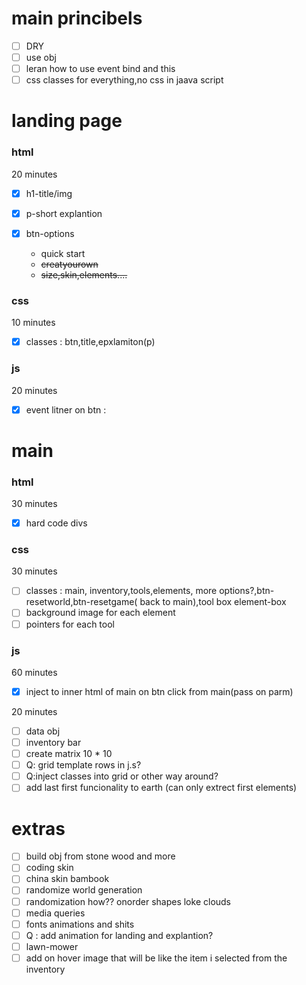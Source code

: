 # main princibels

- [ ] DRY
- [ ] use obj
- [ ] leran how to use event bind and this
- [ ] css classes for everything,no css in jaava script

# landing page

### html

20 minutes

- [x] h1-title/img
- [x] p-short explantion
- [x] btn-options

  - quick start
  - ~~creatyourown~~
  - ~~size,skin,elements....~~

### css

10 minutes

- [x] classes : btn,title,epxlamiton(p)

### js

20 minutes

- [x] event litner on btn :

# main

### html

30 minutes

- [x] hard code divs

### css

30 minutes

- [ ] classes : main, inventory,tools,elements, more options?,btn-resetworld,btn-resetgame( back to main),tool box element-box
- [ ] background image for each element
- [ ] pointers for each tool

### js

60 minutes

- [x] inject to inner html of main on btn click from main(pass on parm)

20 minutes

- [ ] data obj
- [ ] inventory bar
- [ ] create matrix 10 \* 10
- [ ] Q: grid template rows in j.s?
- [ ] Q:inject classes into grid or other way around?
- [ ] add last first funcionality to earth (can only extrect first elements)

# extras

- [ ] build obj from stone wood and more
- [ ] coding skin
- [ ] china skin bambook
- [ ] randomize world generation
- [ ] randomization how?? onorder shapes loke clouds
- [ ] media queries
- [ ] fonts animations and shits
- [ ] Q : add animation for landing and explantion?
- [ ] lawn-mower
- [ ] add on hover image that will be like the item i selected from the inventory
